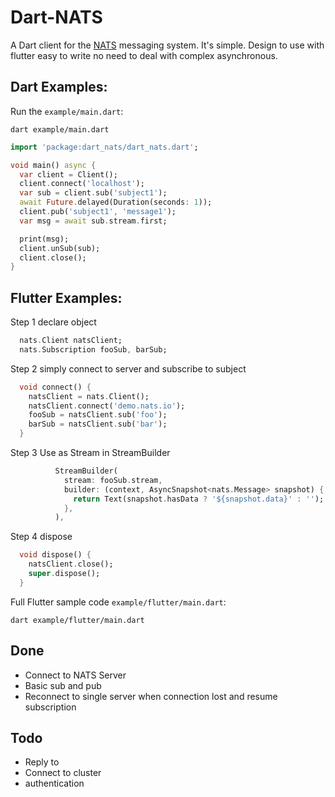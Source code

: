 # Dart-NATS 
A Dart client for the [NATS](https://nats.io) messaging system. It's simple. Design to use with flutter easy to write no need to deal with complex asynchronous.

## Dart Examples:

Run the `example/main.dart`:

```
dart example/main.dart
```

```dart
import 'package:dart_nats/dart_nats.dart';

void main() async {
  var client = Client();
  client.connect('localhost');
  var sub = client.sub('subject1');
  await Future.delayed(Duration(seconds: 1));
  client.pub('subject1', 'message1');
  var msg = await sub.stream.first;

  print(msg);
  client.unSub(sub);
  client.close();
}
```

## Flutter Examples:

Step 1 declare object
```dart
  nats.Client natsClient;
  nats.Subscription fooSub, barSub;
```

Step 2 simply connect to server and subscribe to subject
```dart
  void connect() {
    natsClient = nats.Client();
    natsClient.connect('demo.nats.io');
    fooSub = natsClient.sub('foo');
    barSub = natsClient.sub('bar');
  }
```
Step 3 Use as Stream in StreamBuilder
```dart
          StreamBuilder(
            stream: fooSub.stream,
            builder: (context, AsyncSnapshot<nats.Message> snapshot) {
              return Text(snapshot.hasData ? '${snapshot.data}' : '');
            },
          ),
```
Step 4 dispose 
```dart
  void dispose() {
    natsClient.close();
    super.dispose();
  }
```


Full Flutter sample code `example/flutter/main.dart`:

```
dart example/flutter/main.dart
```

## Done
* Connect to NATS Server
* Basic sub and pub 
* Reconnect to single server when connection lost and resume subscription


## Todo
* Reply to 
* Connect to cluster 
* authentication